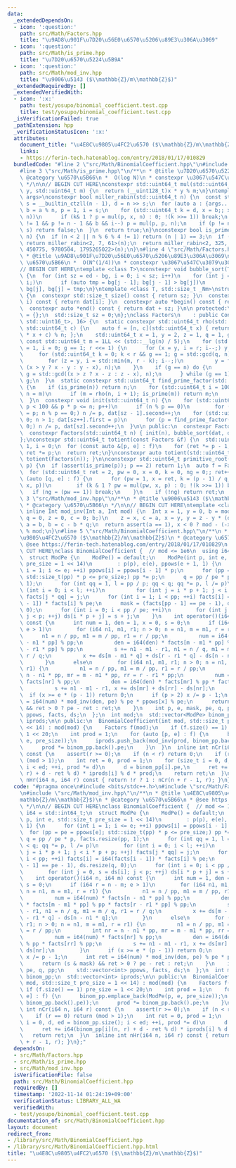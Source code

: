 ```yaml
---
data:
  _extendedDependsOn:
  - icon: ':question:'
    path: src/Math/Factors.hpp
    title: "\u9AD8\u901F\u7D20\u56E0\u6570\u5206\u89E3\u306A\u3069"
  - icon: ':question:'
    path: src/Math/is_prime.hpp
    title: "\u7D20\u6570\u5224\u5B9A"
  - icon: ':question:'
    path: src/Math/mod_inv.hpp
    title: "\u9006\u5143 ($\\mathbb{Z}/m\\mathbb{Z}$)"
  _extendedRequiredBy: []
  _extendedVerifiedWith:
  - icon: ':x:'
    path: test/yosupo/binomial_coefficient.test.cpp
    title: test/yosupo/binomial_coefficient.test.cpp
  _isVerificationFailed: true
  _pathExtension: hpp
  _verificationStatusIcon: ':x:'
  attributes:
    document_title: "\u4E8C\u9805\u4FC2\u6570 ($\\mathbb{Z}/m\\mathbb{Z}$)"
    links:
    - https://ferin-tech.hatenablog.com/entry/2018/01/17/010829
  bundledCode: "#line 2 \"src/Math/BinomialCoefficient.hpp\"\n#include <bits/stdc++.h>\n\
    #line 3 \"src/Math/is_prime.hpp\"\n/**\n * @title \u7D20\u6570\u5224\u5B9A\n *\
    \ @category \u6570\u5B66\n *  O(log N)\n * constexpr \u3067\u547C\u3079\u308B\n\
    \ */\n\n// BEGIN CUT HERE\nconstexpr std::uint64_t mul(std::uint64_t x, std::uint64_t\
    \ y, std::uint64_t m) {\n  return (__uint128_t)x * y % m;\n}\ntemplate <std::uint64_t...\
    \ args>\nconstexpr bool miller_rabin(std::uint64_t n) {\n  const std::uint64_t\
    \ s = __builtin_ctzll(n - 1), d = n >> s;\n  for (auto a : {args...}) {\n    std::uint64_t\
    \ b = a % n, p = 1, i = s;\n    for (std::uint64_t k = d, x = b;; x = mul(x, x,\
    \ n))\n      if (k& 1 ? p = mul(p, x, n) : 0; !(k >>= 1)) break;\n    while (p\
    \ != 1 && p != n - 1 && b && i--) p = mul(p, p, n);\n    if (p != n - 1 && i !=\
    \ s) return false;\n  }\n  return true;\n}\nconstexpr bool is_prime(std::uint64_t\
    \ n) {\n  if (n < 2 || n % 6 % 4 != 1) return (n | 1) == 3;\n  if (n < UINT_MAX)\
    \ return miller_rabin<2, 7, 61>(n);\n  return miller_rabin<2, 325, 9375, 28178,\
    \ 450775, 9780504, 1795265022>(n);\n}\n#line 4 \"src/Math/Factors.hpp\"\n/**\n\
    \ * @title \u9AD8\u901F\u7D20\u56E0\u6570\u5206\u89E3\u306A\u3069\n * @category\
    \ \u6570\u5B66\n *  O(N^(1/4))\n * constexpr \u3067\u547C\u3079\u308B\n */\n\n\
    // BEGIN CUT HERE\ntemplate <class T>\nconstexpr void bubble_sort(T *bg, T *ed)\
    \ {\n  for (int sz = ed - bg, i = 0; i < sz; i++)\n    for (int j = sz; --j >\
    \ i;)\n      if (auto tmp = bg[j - 1]; bg[j - 1] > bg[j])\n        bg[j - 1] =\
    \ bg[j], bg[j] = tmp;\n}\ntemplate <class T, std::size_t _Nm>\nstruct ConstexprArray\
    \ {\n  constexpr std::size_t size() const { return sz; }\n  constexpr auto &operator[](int\
    \ i) const { return dat[i]; }\n  constexpr auto *begin() const { return dat; }\n\
    \  constexpr auto *end() const { return dat + sz; }\n\n protected:\n  T dat[_Nm]\
    \ = {};\n  std::size_t sz = 0;\n};\nclass Factors\n    : public ConstexprArray<std::pair<std::uint64_t,\
    \ std::uint16_t>, 16> {\n  static constexpr std::uint64_t rho(std::uint64_t n,\
    \ std::uint64_t c) {\n    auto f = [n, c](std::uint64_t x) { return ((__uint128_t)x\
    \ * x + c) % n; };\n    std::uint64_t x = 1, y = 2, z = 1, q = 1, g = 1;\n   \
    \ const std::uint64_t m = 1LL << (std::__lg(n) / 5);\n    for (std::uint64_t r\
    \ = 1, i = 0; g == 1; r <<= 1) {\n      for (x = y, i = r; i--;) y = f(y);\n \
    \     for (std::uint64_t k = 0; k < r && g == 1; g = std::gcd(q, n), k += m)\n\
    \        for (z = y, i = std::min(m, r - k); i--;)\n          y = f(y), q = mul(q,\
    \ (x > y ? x - y : y - x), n);\n    }\n    if (g == n) do {\n        z = f(z),\
    \ g = std::gcd((x > z ? x - z : z - x), n);\n      } while (g == 1);\n    return\
    \ g;\n  }\n  static constexpr std::uint64_t find_prime_factor(std::uint64_t n)\
    \ {\n    if (is_prime(n)) return n;\n    for (std::uint64_t i = 100, m = 0; i--;\
    \ n = m)\n      if (m = rho(n, i + 1); is_prime(m)) return m;\n    return 0;\n\
    \  }\n  constexpr void init(std::uint64_t n) {\n    for (std::uint64_t p = 2;\
    \ p < 100 && p * p <= n; p++)\n      if (n % p == 0)\n        for (dat[sz++].first\
    \ = p; n % p == 0;) n /= p, dat[sz - 1].second++;\n    for (std::uint64_t p =\
    \ 0; n > 1; dat[sz++].first = p)\n      for (p = find_prime_factor(n); n % p ==\
    \ 0;) n /= p, dat[sz].second++;\n  }\n\n public:\n  constexpr Factors() = default;\n\
    \  constexpr Factors(std::uint64_t n) { init(n), bubble_sort(dat, dat + sz); }\n\
    };\nconstexpr std::uint64_t totient(const Factors &f) {\n  std::uint64_t ret =\
    \ 1, i = 0;\n  for (const auto &[p, e] : f)\n    for (ret *= p - 1, i = e; --i;)\
    \ ret *= p;\n  return ret;\n}\nconstexpr auto totient(std::uint64_t n) { return\
    \ totient(Factors(n)); }\n\nconstexpr std::uint64_t primitive_root(std::uint64_t\
    \ p) {\n  if (assert(is_prime(p)); p == 2) return 1;\n  auto f = Factors(p - 1);\n\
    \  for (std::uint64_t ret = 2, pw = 0, x = 0, k = 0, ng = 0;; ret++) {\n    for\
    \ (auto [q, e] : f) {\n      for (pw = 1, x = ret, k = (p - 1) / q;; x = mul(x,\
    \ x, p))\n        if (k & 1 ? pw = mul(pw, x, p) : 0; !(k >>= 1)) break;\n   \
    \   if (ng = (pw == 1)) break;\n    }\n    if (!ng) return ret;\n  }\n}\n#line\
    \ 3 \"src/Math/mod_inv.hpp\"\n/**\n * @title \u9006\u5143 ($\\mathbb{Z}/m\\mathbb{Z}$)\n\
    \ * @category \u6570\u5B66\n */\n\n// BEGIN CUT HERE\ntemplate <class Int>\nconstexpr\
    \ inline Int mod_inv(Int a, Int mod) {\n  Int x = 1, y = 0, b = mod;\n  for (Int\
    \ q = 0, z = 0, c = 0; b;)\n    z = x, c = a, x = y, y = z - y * (q = a / b),\
    \ a = b, b = c - b * q;\n  return assert(a == 1), x < 0 ? mod - (-x) % mod : x\
    \ % mod;\n}\n#line 5 \"src/Math/BinomialCoefficient.hpp\"\n/**\n * @title \u4E8C\
    \u9805\u4FC2\u6570 ($\\mathbb{Z}/m\\mathbb{Z}$)\n * @category \u6570\u5B66\n *\
    \ @see https://ferin-tech.hatenablog.com/entry/2018/01/17/010829\n */\n\n// BEGIN\
    \ CUT HERE\nclass BinomialCoefficient {  // mod <= 1e6\n  using i64 = std::int64_t;\n\
    \  struct ModPe {\n    ModPe() = default;\n    ModPe(int p, int e, std::size_t\
    \ pre_size = 1 << 14)\n        : p(p), e(e), ppows(e + 1, 1) {\n      for (int\
    \ i = 1; i <= e; ++i) ppows[i] = ppows[i - 1] * p;\n      for (pp = pe = ppows[e];\
    \ std::size_t(pp) * p <= pre_size;) pp *= p;\n      q = pp / pe * p, facts.resize(pp,\
    \ 1);\n      for (int qq = 1, l = pp / p; qq < q; qq *= p, l /= p)\n        for\
    \ (int i = 0; i < l; ++i)\n          for (int j = i * p + 1; j < i * p + p; ++j)\
    \ facts[j * qq] = j;\n      for (int i = 1; i < pp; ++i) facts[i] = i64(facts[i\
    \ - 1]) * facts[i] % pe;\n      mask = (facts[pp - 1] == pe - 1), ds.resize(q,\
    \ 0);\n      for (int i = 0; i < pp / pe; ++i)\n        for (int j = 0, s = ds[i];\
    \ j < p; ++j) ds[i * p + j] = s + j;\n    }\n    int operator()(i64 n, i64 m)\
    \ const {\n      int num = 1, den = 1, x = 0, s = 0;\n      if (i64 r = n - m;\
    \ e > 1)\n        for (i64 n1, m1, r1; n > 0; n = n1, m = m1, r = r1) {\n    \
    \      n1 = n / pp, m1 = m / pp, r1 = r / pp;\n          num = i64(num) * facts[n\
    \ - n1 * pp] % pp;\n          den = i64(den) * facts[m - m1 * pp] % pp * facts[r\
    \ - r1 * pp] % pp;\n          s += n1 - m1 - r1, n1 = n / q, m1 = m / q, r1 =\
    \ r / q;\n          x += ds[m - m1 * q] + ds[r - r1 * q] - ds[n - n1 * q];\n \
    \       }\n      else\n        for (i64 n1, m1, r1; n > 0; n = n1, m = m1, r =\
    \ r1) {\n          n1 = n / pp, m1 = m / pp, r1 = r / pp;\n          int nr =\
    \ n - n1 * pp, mr = m - m1 * pp, rr = r - r1 * pp;\n          num = i64(num) *\
    \ facts[nr] % pp;\n          den = i64(den) * facts[mr] % pp * facts[rr] % pp;\n\
    \          s += n1 - m1 - r1, x += ds[mr] + ds[rr] - ds[nr];\n        }\n    \
    \  if (x >= e * (p - 1)) return 0;\n      if (p > 2) x /= p - 1;\n      int ret\
    \ = i64(num) * mod_inv(den, pe) % pe * ppows[x] % pe;\n      return (s & mask)\
    \ && ret > 0 ? pe - ret : ret;\n    }\n    int p, e, mask, pe, q, pp;\n    std::vector<int>\
    \ ppows, facts, ds;\n  };\n  int mod;\n  std::vector<ModPe> binom_pp;\n  std::vector<int>\
    \ iprods;\n\n public:\n  BinomialCoefficient(int mod, std::size_t pre_size = 1\
    \ << 14) : mod(mod) {\n    Factors f(mod);\n    if (f.size() == 1) pre_size =\
    \ 1 << 20;\n    int prod = 1;\n    for (auto [p, e] : f) {\n      binom_pp.emplace_back(ModPe(p,\
    \ e, pre_size));\n      iprods.push_back(mod_inv(prod, binom_pp.back().pe));\n\
    \      prod *= binom_pp.back().pe;\n    }\n  }\n  inline int nCr(i64 n, i64 r)\
    \ const {\n    assert(r >= 0);\n    if (n < r) return 0;\n    if (r == 0) return\
    \ (mod > 1);\n    int ret = 0, prod = 1;\n    for (size_t i = 0, d, ed = binom_pp.size();\
    \ i < ed; ++i, prod *= d)\n      d = binom_pp[i].pe,\n      ret += i64(binom_pp[i](n,\
    \ r) + d - ret % d) * iprods[i] % d * prod;\n    return ret;\n  }\n  inline int\
    \ nHr(i64 n, i64 r) const { return !r ? 1 : nCr(n + r - 1, r); }\n};\n"
  code: "#pragma once\n#include <bits/stdc++.h>\n#include \"src/Math/Factors.hpp\"\
    \n#include \"src/Math/mod_inv.hpp\"\n/**\n * @title \u4E8C\u9805\u4FC2\u6570 ($\\\
    mathbb{Z}/m\\mathbb{Z}$)\n * @category \u6570\u5B66\n * @see https://ferin-tech.hatenablog.com/entry/2018/01/17/010829\n\
    \ */\n\n// BEGIN CUT HERE\nclass BinomialCoefficient {  // mod <= 1e6\n  using\
    \ i64 = std::int64_t;\n  struct ModPe {\n    ModPe() = default;\n    ModPe(int\
    \ p, int e, std::size_t pre_size = 1 << 14)\n        : p(p), e(e), ppows(e + 1,\
    \ 1) {\n      for (int i = 1; i <= e; ++i) ppows[i] = ppows[i - 1] * p;\n    \
    \  for (pp = pe = ppows[e]; std::size_t(pp) * p <= pre_size;) pp *= p;\n     \
    \ q = pp / pe * p, facts.resize(pp, 1);\n      for (int qq = 1, l = pp / p; qq\
    \ < q; qq *= p, l /= p)\n        for (int i = 0; i < l; ++i)\n          for (int\
    \ j = i * p + 1; j < i * p + p; ++j) facts[j * qq] = j;\n      for (int i = 1;\
    \ i < pp; ++i) facts[i] = i64(facts[i - 1]) * facts[i] % pe;\n      mask = (facts[pp\
    \ - 1] == pe - 1), ds.resize(q, 0);\n      for (int i = 0; i < pp / pe; ++i)\n\
    \        for (int j = 0, s = ds[i]; j < p; ++j) ds[i * p + j] = s + j;\n    }\n\
    \    int operator()(i64 n, i64 m) const {\n      int num = 1, den = 1, x = 0,\
    \ s = 0;\n      if (i64 r = n - m; e > 1)\n        for (i64 n1, m1, r1; n > 0;\
    \ n = n1, m = m1, r = r1) {\n          n1 = n / pp, m1 = m / pp, r1 = r / pp;\n\
    \          num = i64(num) * facts[n - n1 * pp] % pp;\n          den = i64(den)\
    \ * facts[m - m1 * pp] % pp * facts[r - r1 * pp] % pp;\n          s += n1 - m1\
    \ - r1, n1 = n / q, m1 = m / q, r1 = r / q;\n          x += ds[m - m1 * q] + ds[r\
    \ - r1 * q] - ds[n - n1 * q];\n        }\n      else\n        for (i64 n1, m1,\
    \ r1; n > 0; n = n1, m = m1, r = r1) {\n          n1 = n / pp, m1 = m / pp, r1\
    \ = r / pp;\n          int nr = n - n1 * pp, mr = m - m1 * pp, rr = r - r1 * pp;\n\
    \          num = i64(num) * facts[nr] % pp;\n          den = i64(den) * facts[mr]\
    \ % pp * facts[rr] % pp;\n          s += n1 - m1 - r1, x += ds[mr] + ds[rr] -\
    \ ds[nr];\n        }\n      if (x >= e * (p - 1)) return 0;\n      if (p > 2)\
    \ x /= p - 1;\n      int ret = i64(num) * mod_inv(den, pe) % pe * ppows[x] % pe;\n\
    \      return (s & mask) && ret > 0 ? pe - ret : ret;\n    }\n    int p, e, mask,\
    \ pe, q, pp;\n    std::vector<int> ppows, facts, ds;\n  };\n  int mod;\n  std::vector<ModPe>\
    \ binom_pp;\n  std::vector<int> iprods;\n\n public:\n  BinomialCoefficient(int\
    \ mod, std::size_t pre_size = 1 << 14) : mod(mod) {\n    Factors f(mod);\n   \
    \ if (f.size() == 1) pre_size = 1 << 20;\n    int prod = 1;\n    for (auto [p,\
    \ e] : f) {\n      binom_pp.emplace_back(ModPe(p, e, pre_size));\n      iprods.push_back(mod_inv(prod,\
    \ binom_pp.back().pe));\n      prod *= binom_pp.back().pe;\n    }\n  }\n  inline\
    \ int nCr(i64 n, i64 r) const {\n    assert(r >= 0);\n    if (n < r) return 0;\n\
    \    if (r == 0) return (mod > 1);\n    int ret = 0, prod = 1;\n    for (size_t\
    \ i = 0, d, ed = binom_pp.size(); i < ed; ++i, prod *= d)\n      d = binom_pp[i].pe,\n\
    \      ret += i64(binom_pp[i](n, r) + d - ret % d) * iprods[i] % d * prod;\n \
    \   return ret;\n  }\n  inline int nHr(i64 n, i64 r) const { return !r ? 1 : nCr(n\
    \ + r - 1, r); }\n};"
  dependsOn:
  - src/Math/Factors.hpp
  - src/Math/is_prime.hpp
  - src/Math/mod_inv.hpp
  isVerificationFile: false
  path: src/Math/BinomialCoefficient.hpp
  requiredBy: []
  timestamp: '2022-11-14 01:24:19+09:00'
  verificationStatus: LIBRARY_ALL_WA
  verifiedWith:
  - test/yosupo/binomial_coefficient.test.cpp
documentation_of: src/Math/BinomialCoefficient.hpp
layout: document
redirect_from:
- /library/src/Math/BinomialCoefficient.hpp
- /library/src/Math/BinomialCoefficient.hpp.html
title: "\u4E8C\u9805\u4FC2\u6570 ($\\mathbb{Z}/m\\mathbb{Z}$)"
---
```


